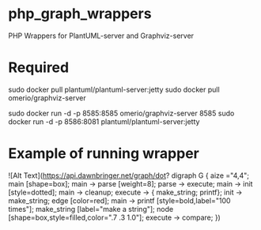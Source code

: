 # php_graph_wrappers
PHP Wrappers for PlantUML-server and Graphviz-server

# Required
sudo docker pull plantuml/plantuml-server:jetty
sudo docker pull omerio/graphviz-server

sudo docker run -d -p 8585:8585 omerio/graphviz-server 8585
sudo docker run -d -p 8586:8081 plantuml/plantuml-server:jetty

# Example of running wrapper

![Alt Text](https://api.dawnbringer.net/graph/dot?
digraph G {
    aize ="4,4";
    main [shape=box];
    main -> parse [weight=8];
    parse -> execute;
    main -> init [style=dotted];
    main -> cleanup;
    execute -> { make_string; printf};
    init -> make_string;
    edge [color=red];
    main -> printf [style=bold,label="100 times"];
    make_string [label="make a string"];
    node [shape=box,style=filled,color=".7 .3 1.0"];
    execute -> compare;
  })
